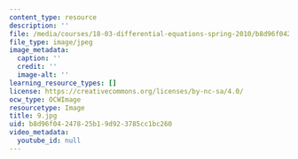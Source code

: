 ```yaml
---
content_type: resource
description: ''
file: /media/courses/18-03-differential-equations-spring-2010/b8d96f04247825b19d923785cc1bc260_9.jpg
file_type: image/jpeg
image_metadata:
  caption: ''
  credit: ''
  image-alt: ''
learning_resource_types: []
license: https://creativecommons.org/licenses/by-nc-sa/4.0/
ocw_type: OCWImage
resourcetype: Image
title: 9.jpg
uid: b8d96f04-2478-25b1-9d92-3785cc1bc260
video_metadata:
  youtube_id: null
---
```

